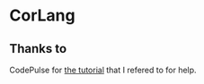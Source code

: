 # CorLang

## Thanks to

CodePulse for [the tutorial](https://youtube.com/playlist?list=PLZQftyCk7_SdoVexSmwy_tBgs7P0b97yD) that I refered to for help.